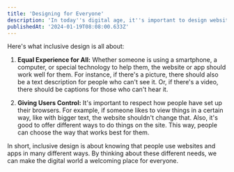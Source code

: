 ```yaml
---
title: 'Designing for Everyone'
description: 'In today''s digital age, it''s important to design websites and apps that everyone can use. Inclusive design is about making sure that all sorts of people, including those with different abilities, can have a good experience when they use these digital platforms.'
publishedAt: '2024-01-19T08:08:00.633Z'
---
```


Here's what inclusive design is all about:

1. **Equal Experience for All:** Whether someone is using a smartphone, a computer, or special technology to help them, the website or app should work well for them. For instance, if there's a picture, there should also be a text description for people who can't see it. Or, if there's a video, there should be captions for those who can't hear it.

2. **Giving Users Control:** It's important to respect how people have set up their browsers. For example, if someone likes to view things in a certain way, like with bigger text, the website shouldn't change that. Also, it's good to offer different ways to do things on the site. This way, people can choose the way that works best for them.

In short, inclusive design is about knowing that people use websites and apps in many different ways. By thinking about these different needs, we can make the digital world a welcoming place for everyone.